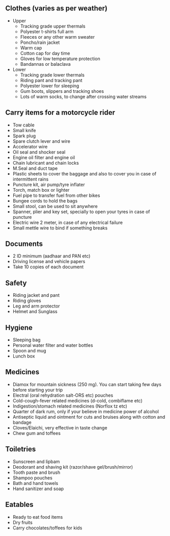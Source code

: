 ## Clothes (varies as per weather)
* Upper
	* Tracking grade upper thermals
	* Polyester t-shirts full arm
	* Fleeces or any other warm sweater
	* Poncho/rain jacket
	* Warm cap
	* Cotton cap for day time
	* Gloves for low temperature protection
	* Bandannas or balaclava
* Lower
	* Tracking grade lower thermals
	* Riding pant and tracking pant
	* Polyester lower for sleeping
	* Gum boots, slippers and tracking shoes
	* Lots of warm socks, to change after crossing water streams 

## Carry items for a motorcycle rider
* Tow cable
* Small knife
* Spark plug
* Spare clutch lever and wire
* Accelerator wire 
* Oil seal and shocker seal
* Engine oil filter and engine oil
* Chain lubricant and chain locks
* M.Seal and duct tape
* Plastic sheets to cover the baggage and also to cover you in case of intermittent rains
* Puncture kit, air pump/tyre inflater
* Torch, match box or lighter
* Fuel pipe to transfer fuel from other bikes
* Bungee cords to hold the bags
* Small stool, can be used to sit anywhere
* Spanner, plier and key set, specially to open your tyres in case of puncture
* Electric wire 2 meter, in case of any electrical failure
* Small mettle wire to bind if something breaks 

## Documents
* 2 ID minimum (aadhaar and PAN etc)
* Driving license and vehicle papers
* Take 10 copies of each document

## Safety
* Riding jacket and pant
* Riding gloves
* Leg and arm protector
* Helmet and Sunglass

## Hygiene
* Sleeping bag
* Personal water filter and water bottles
* Spoon and mug
* Lunch box

## Medicines
* Diamox for mountain sickness (250 mg). You can start taking few days before starting your trip
* Electral (oral rehydration salt-ORS etc) pouches
* Cold-cough-fever related medicines (d-cold, combiflame etc)
* Indigestion/stomach related medicines (Norflox tz etc)
* Quarter of dark rum, only if your believe in medicine power of alcohol
* Antiseptic liquid and ointment for cuts and bruises along with cotton and bandage 
* Cloves/Elaichi, very effective in taste change
* Chew gum and toffees

## Toiletries
* Sunscreen and lipbam
* Deodorant and shaving kit (razor/shave gel/brush/mirror)
* Tooth paste and brush
* Shampoo pouches
* Bath and hand towels
* Hand sanitizer and soap
	
## Eatables
* Ready to eat food items
* Dry fruits 
* Carry chocolates/toffees for kids